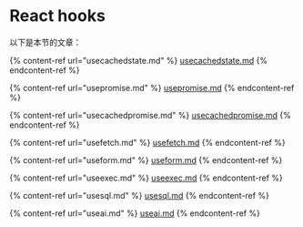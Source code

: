 # React hooks

以下是本节的文章：

{% content-ref url="usecachedstate.md" %}
[usecachedstate.md](usecachedstate.md)
{% endcontent-ref %}

{% content-ref url="usepromise.md" %}
[usepromise.md](usepromise.md)
{% endcontent-ref %}

{% content-ref url="usecachedpromise.md" %}
[usecachedpromise.md](usecachedpromise.md)
{% endcontent-ref %}

{% content-ref url="usefetch.md" %}
[usefetch.md](usefetch.md)
{% endcontent-ref %}

{% content-ref url="useform.md" %}
[useform.md](useform.md)
{% endcontent-ref %}

{% content-ref url="useexec.md" %}
[useexec.md](useexec.md)
{% endcontent-ref %}

{% content-ref url="usesql.md" %}
[usesql.md](usesql.md)
{% endcontent-ref %}

{% content-ref url="useai.md" %}
[useai.md](useai.md)
{% endcontent-ref %}
